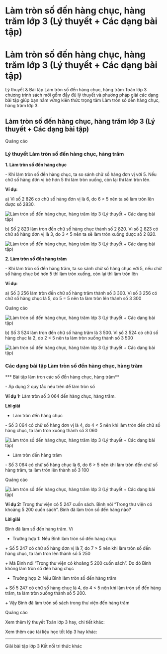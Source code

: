 # Làm tròn số đến hàng chục, hàng trăm lớp 3 (Lý thuyết + Các dạng bài tập)

# Làm tròn số đến hàng chục, hàng trăm lớp 3 (Lý thuyết + Các dạng bài tập)

Lý thuyết & Bài tập Làm tròn số đến hàng chục, hàng trăm Toán lớp 3 chương trình sách mới gồm đầy đủ lý thuyết và phương pháp giải các dạng bài tập giúp bạn nắm vững kiến thức trọng tâm Làm tròn số đến hàng chục, hàng trăm lớp 3.

## Làm tròn số đến hàng chục, hàng trăm lớp 3 (Lý thuyết + Các dạng bài tập)

Quảng cáo

### Lý thuyết Làm tròn số đến hàng chục, hàng trăm

**1\. Làm tròn số đến hàng chục**

\- Khi làm tròn số đến hàng chục, ta so sánh chữ số hàng đơn vị với 5. Nếu chữ số hàng đơn vị bé hơn 5 thì làm tròn xuống, còn lại thì làm tròn lên.

**Ví dụ:**

a) Vì số 2 826 có chữ số hàng đơn vị là 6, do 6 > 5 nên ta sẽ làm tròn lên được số 2830.

![Làm tròn số đến hàng chục, hàng trăm lớp 3 \(Lý thuyết + Các dạng bài tập\)](https://vietjack.com/toan-3-kn/images/ly-thuyet-bai-48-lam-tron-so-den-han-chuc-hang-tram.PNG)

b) Số 2 823 làm tròn đến chữ số hàng chục thành số 2 820. Vì số 2 823 có chữ số hàng đơn vị là 3, do 3 < 5 nên ta sẽ làm tròn xuống được số 2 820.

![Làm tròn số đến hàng chục, hàng trăm lớp 3 \(Lý thuyết + Các dạng bài tập\)](https://vietjack.com/toan-3-kn/images/ly-thuyet-bai-48-lam-tron-so-den-han-chuc-hang-tram-a.PNG)

**2\. Làm tròn số đến hàng trăm**

\- Khi làm tròn số đến hàng trăm, ta so sánh chữ số hàng chục với 5, nếu chữ số hàng chục bé hơn 5 thì làm tròn xuống, còn lại thì làm tròn lên

**Ví dụ:**

a) Số 3 256 làm tròn đến chữ số hàng trăm thành số 3 300. Vì số 3 256 có chữ số hàng chục là 5, do 5 = 5 nên ta làm tròn lên thành số 3 300

Quảng cáo

![Làm tròn số đến hàng chục, hàng trăm lớp 3 \(Lý thuyết + Các dạng bài tập\)](https://vietjack.com/toan-3-kn/images/ly-thuyet-bai-48-lam-tron-so-den-han-chuc-hang-tram-a1.PNG)

b) Số 3 524 làm tròn đến chữ số hàng trăm là 3 500. Vì số 3 524 có chữ số hàng chục là 2, do 2 < 5 nên ta làm tròn xuống thành số 3 500

![Làm tròn số đến hàng chục, hàng trăm lớp 3 \(Lý thuyết + Các dạng bài tập\)](https://vietjack.com/toan-3-kn/images/ly-thuyet-bai-48-lam-tron-so-den-han-chuc-hang-tram-a2.PNG)

### Các dạng bài tập Làm tròn số đến hàng chục, hàng trăm

*** Bài tập làm tròn các số đến hàng chục, hàng trăm**

\- Áp dụng 2 quy tắc nêu trên để làm tròn số

**Ví dụ 1:** Làm tròn số 3 064 đến hàng chục, hàng trăm.

**Lời giải**

* Làm tròn đến hàng chục

\- Số 3 064 có chữ số hàng đơn vị là 4, do 4 < 5 nên khi làm tròn đến chữ số hàng chục, ta làm tròn xuống thành số 3 060

![Làm tròn số đến hàng chục, hàng trăm lớp 3 \(Lý thuyết + Các dạng bài tập\)](https://vietjack.com/toan-3-kn/images/ly-thuyet-bai-48-lam-tron-so-den-han-chuc-hang-tram-1.PNG)

* Làm tròn đến hàng trăm

\- Số 3 064 có chữ số hàng chục là 6, do 6 > 5 nên khi làm tròn đến chữ số hàng trăm, ta làm tròn lên thành số 3 100

Quảng cáo

![Làm tròn số đến hàng chục, hàng trăm lớp 3 \(Lý thuyết + Các dạng bài tập\)](https://vietjack.com/toan-3-kn/images/ly-thuyet-bai-48-lam-tron-so-den-han-chuc-hang-tram-1a.PNG)

**Ví dụ 2:** Trong thư viện có 5 247 cuốn sách. Bình nói “Trong thư viện có khoảng 5 200 cuốn sách”. Bình đã làm tròn số đến hàng nào?

**Lời giải**

Bình đã làm số đến hàng trăm. Vì

* Trường hợp 1: Nếu Bình làm tròn số đến hàng chục

\+ Số 5 247 có chữ số hàng đơn vị là 7, do 7 > 5 nên khi làm tròn số đến hàng chục, ta làm tròn lên thành số 5 250

\+ Mà Bình nói “Trong thư viện có khoảng 5 200 cuốn sách”. Do đó Bình không làm tròn số đến hàng chục

* Trường hợp 2: Nếu Bình làm tròn số đến hàng trăm

\+ Số 5 247 có chữ số hàng chục là 4, do 4 < 5 nên khi làm tròn số đến hàng trăm, ta làm tròn xuống thành số 5 200.

\+ Vậy Bình đã làm tròn số sách trong thư viện đến hàng trăm

Quảng cáo

Xem thêm lý thuyết Toán lớp 3 hay, chi tiết khác:

Xem thêm các tài liệu học tốt lớp 3 hay khác:

* * *

Giải bài tập lớp 3 Kết nối tri thức khác
